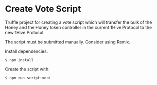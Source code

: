 # Create Vote Script

Truffle project for creating a vote script which will transfer the bulk of the Honey and the Honey token controller in the current 1Hive Protocol to the new 1Hive Protocol.

The script must be submitted manually. Consider using Remix.

Install dependencies:
```
$ npm install
```

Create the script with:
```
$ npm run script:xdai
```
